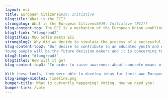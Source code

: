 ```yaml
---
layout: eci
title: European Citizens&#39; Initiative
blogtitle: What is the ECI?
strongblog: What is the European Citizens&#39; Initiative (ECI)?
blog-content-top: The ECI is a mechanism of the European Union enabling direct democratic participation of EU citizens. It provides an opportunity for citizens, particularly young people, to implement change and put their ideas on the European agenda and directly call on the European Commission to propose new laws. <br /> To do this, the organisers of a citizens&#39; initiative, also known as a citizens&#39;, committee, must be composed of at least 7 EU citizens, living in at least 7 different Member States. After the initiative has been formed and registered with the European Commission&#39;s website in one of the 23 official languages of the EU, there is a time span of 1 year for the citizens&#39; committee to collect the necessary support and 1 million certified online signatures in order for the ECI to be reviewed by the European Commission. Successful initiatives which reach 1 million signatures will participate in a hearing at the European Parliament to present the ECI. Subsequently, the European Commission will have 3 months to decide how it shall act on the initiative. It is also noteworthy that it is not binding for the European Commission to act on or adopt the ECI. <br /> More information and a database of current ECIs can be found <a href="https://europa.eu/citizens-initiative/_en">here</a>.
blog1-link: "#longread2"
blogtitle2: MEU Sofia meets ECI
strongblog2: Why did we decide to simulate the process of a successful European Citizens’ Initiative?
blog-content-top2: "Our desire to contribute to an educated youth and empower the leaders of tomorrow is the driving force for this decision: by widening the scope of our conference to the youth of Bulgaria, we are aiming to involve them in an unparalleled European discourse. As citizens living in the European Union, the politics discussed in the European institutions impact our daily lives. Yet, not all topics which are important to us are being addressed or even part of the European agenda. Because of this, we wanted to show that there are many ways for European citizens to get involved. If our voices are not heard, nothing will change. There are multiple ways European citizens can actively engage, besides voting – yet these tools are usually not widely used. This is the reason we decided to shed light on one such participatory democratic tool: the European Citizens Initiative (ECI). With the rise of scepticism towards the European Union and its institutions, there is a pressing need for more educational projects which highlight the importance of active citizenship as a vital part of democracy.
Young people will be the future decision makers and it is concerning to see that traditionally the Bulgarian youth forms the least active group in all types of elections. In the last European Parliament elections, the youth in Bulgaria, aged 18-29, was the group with the smallest share of voters, amounting to only 12%. The number of voters in national elections is even lower: in the 2019 Sofia regional election young people were the least active group once again, with only 11%. We believe that educating young people about ways to get involved as a citizen is the core foundation needed for a democratic society and a more stable European Union."
blog2-link: "#longread3"
blogtitle3: How will it go?
blog-content-top3: "In order to raise awareness about concrete means of exercising EU citizenship, we have partnered up with 3 Bulgarian high schools from 3 different regions. To prepare them to engage with European participatory democracy, we held a preparatory workshop, where the European Union, opportunities and the ECI were explained. Additionally, a panel discussion has been held called “Citizens’ Participation in the EU”.

With these tools, they were able to develop ideas for their own European Citizens’ Initiatives. Have a detailed look at the figure below for more details on the process in action!"
blog-image-middle3: Timeline.png
bumper-title: What is currently happening? Voting. Now we need you!
bumper-link: /vote
---
```


